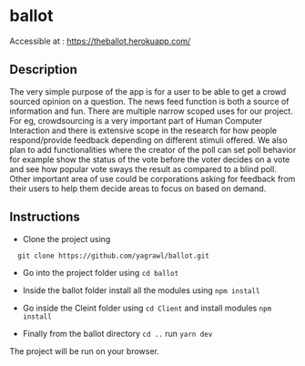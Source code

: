 # ballot
Accessible at : https://theballot.herokuapp.com/

## Description

The very simple purpose of the app is for a user to be able to get a crowd sourced opinion on a question. The news feed function is both a source of information and fun. There are multiple narrow scoped uses for our project. For eg, crowdsourcing is a very important part of Human Computer Interaction and there is extensive scope in the research for how people respond/provide feedback depending on different stimuli offered. We also plan to add functionalities where the creator of the poll can set poll behavior for example show the status of the vote before the voter decides on a vote and see how popular vote sways the result as compared to a blind poll. Other important area of use could be corporations asking for feedback from their users to help them decide areas to focus on based on demand.

## Instructions

* Clone the project using
```
  git clone https://github.com/yagrawl/ballot.git
```

* Go into the project folder using `cd ballot`

* Inside the ballot folder install all the modules using `npm install`

* Go inside the Cleint folder using `cd Client` and install modules `npm install`

* Finally from the ballot directory `cd ..` run `yarn dev`

The project will be run on your browser.
